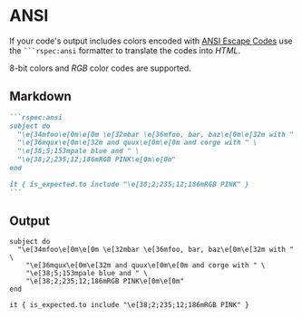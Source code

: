 # ANSI

If your code's output includes colors encoded with [ANSI Escape Codes](https://en.wikipedia.org/wiki/ANSI_escape_code) use the ```` ```rspec:ansi ```` formatter to translate the codes into _HTML_.

8-bit colors and _RGB_ color codes are supported.

## Markdown

````markdown
```rspec:ansi
subject do
  "\e[34mfoo\e[0m\e[0m \e[32mbar \e[36mfoo, bar, baz\e[0m\e[32m with " \
  "\e[36mqux\e[0m\e[32m and quux\e[0m\e[0m and corge with " \
  "\e[38;5;153mpale blue and " \
  "\e[38;2;235;12;186mRGB PINK\e[0m\e[0m"
end

it { is_expected.to include "\e[38;2;235;12;186mRGB PINK" }
```
````

## Output

```rspec:ansi
subject do
  "\e[34mfoo\e[0m\e[0m \e[32mbar \e[36mfoo, bar, baz\e[0m\e[32m with " \
    "\e[36mqux\e[0m\e[32m and quux\e[0m\e[0m and corge with " \
    "\e[38;5;153mpale blue and " \
    "\e[38;2;235;12;186mRGB PINK\e[0m\e[0m"
end

it { is_expected.to include "\e[38;2;235;12;186mRGB PINK" }
```
